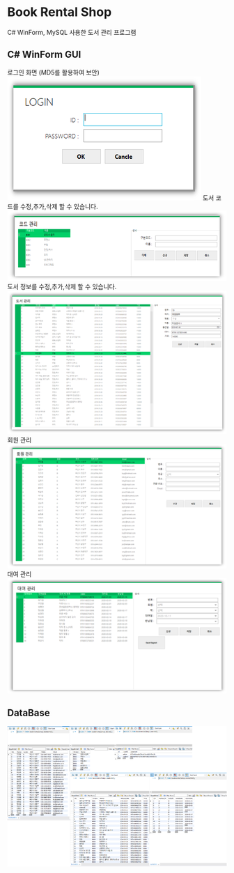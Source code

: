 # Book Rental Shop
C# WinForm, MySQL 사용한 도서 관리 프로그램


## C# WinForm GUI
로그인 화면 (MD5를 활용하여 보안)
![](/readmeFile/BookRentalShop_Login.png)
도서 코드를 수정,추가,삭제 할 수 있습니다.
![](/readmeFile/BookRentalShop_CodeManagement.png)
도서 정보를 수정,추가,삭제 할 수 있습니다.
![](/readmeFile/BookRentalShop_BookManagement.png)
회원 관리
![](/readmeFile/BookRentalShop_MemberManagement.png)
대여 관리
![](/readmeFile/BookRentalShop_RentalManagement.png)


## DataBase
![](/readmeFile/BookRentalShop_DB_Tables.png)
